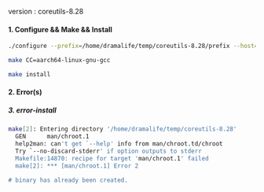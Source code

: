 version : coreutils-8.28  


#### 1. Configure && Make && Install

```bash
./configure --prefix=/home/dramalife/temp/coreutils-8.28/prefix --host=aarch64-linux-gnu

make CC=aarch64-linux-gnu-gcc

make install
```

#### 2. Error(s)

##### 3. error-install

```bash
make[2]: Entering directory '/home/dramalife/temp/coreutils-8.28'
  GEN      man/chroot.1
  help2man: can't get `--help' info from man/chroot.td/chroot
  Try `--no-discard-stderr' if option outputs to stderr
  Makefile:14870: recipe for target 'man/chroot.1' failed
  make[2]: *** [man/chroot.1] Error 2

# binary has already been created.
```

